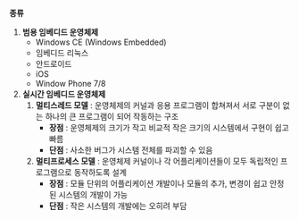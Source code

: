 **종류**
1. **범용 임베디드 운영체제**
	- Windows CE (Windows Embedded)
	- 임베디드 리눅스
	- 안드로이드
	- iOS
	- Window Phone 7/8
2. **실시간 임베디드 운영체제**
	1. **멀티스레드 모델** : 운영체제의 커널과 응용 프로그램이 합쳐져서 서로 구분이 없는 하나의 큰 프로그램이 되어 작동하는 구조
		- **장점** : 운영체제의 크기가 작고 비교적 작은 크기의 시스템에서 구현이 쉽고 빠름
		- **단점** : 사소한 버그가 시스템 전체를 파괴할 수 있음
	2. **멀티프로세스 모델** : 운영체제 커널이나 각 어플리케이션들이 모두 독립적인 프로그램으로 동작하도록 설계
		- **장점** : 모듈 단위의 어플리케이션 개발이나 모듈의 추가, 변경이 쉽고 안정된 시스템의 개발이 가능
		- **단점** : 작은 시스템의 개발에는 오히려 부담